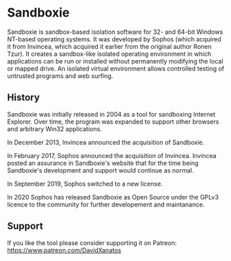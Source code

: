 # Sandboxie

Sandboxie is sandbox-based isolation software for 32- and 64-bit Windows NT-based operating systems. It was developed by Sophos (which acquired it from Invincea, which acquired it earlier from the original author Ronen Tzur). It creates a sandbox-like isolated operating environment in which applications can be run or installed without permanently modifying the local or mapped drive. An isolated virtual environment allows controlled testing of untrusted programs and web surfing.


## History

Sandboxie was initially released in 2004 as a tool for sandboxing Internet Explorer. Over time, the program was expanded to support other browsers and arbitrary Win32 applications.

In December 2013, Invincea announced the acquisition of Sandboxie. 

In February 2017, Sophos announced the acquisition of Invincea. Invincea posted an assurance in Sandboxie's website that for the time being Sandboxie's development and support would continue as normal.

In September 2019, Sophos switched to a new license. 

In 2020 Sophos has released Sandboxie as Open Source under the GPLv3 licence to the community for further developement and maintanance.

## Support

If you like the tool please consider supporting it on Patreon: https://www.patreon.com/DavidXanatos
